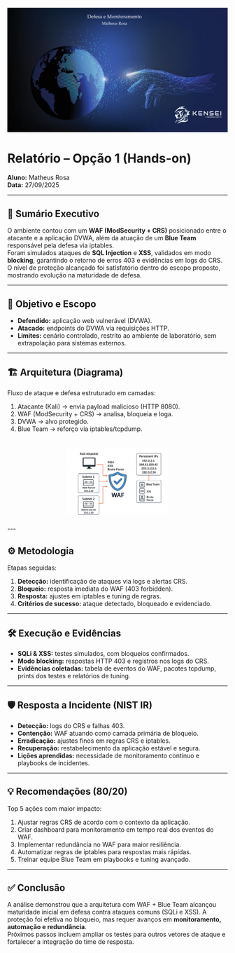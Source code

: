 ![Logo da Empresa](./capa-modulo2.png)

# Relatório – Opção 1 (Hands-on)

**Aluno:** Matheus Rosa  
**Data:** 27/09/2025

---

## 📑 Sumário Executivo

O ambiente contou com um **WAF (ModSecurity + CRS)** posicionado entre o atacante e a aplicação DVWA, além da atuação de um **Blue Team** responsável pela defesa via iptables.  
Foram simulados ataques de **SQL Injection** e **XSS**, validados em modo **blocking**, garantindo o retorno de erros 403 e evidências em logs do CRS. O nível de proteção alcançado foi satisfatório dentro do escopo proposto, mostrando evolução na maturidade de defesa.

---

## 🎯 Objetivo e Escopo

- **Defendido:** aplicação web vulnerável (DVWA).
- **Atacado:** endpoints do DVWA via requisições HTTP.
- **Limites:** cenário controlado, restrito ao ambiente de laboratório, sem extrapolação para sistemas externos.

---

## 🏗️ Arquitetura (Diagrama)

Fluxo de ataque e defesa estruturado em camadas:

1. Atacante (Kali) → envia payload malicioso (HTTP 8080).
2. WAF (ModSecurity + CRS) → analisa, bloqueia e loga.
3. DVWA → alvo protegido.
4. Blue Team → reforço via iptables/tcpdump.

<div style="text-align: center; padding: 20px;">
  <img src="./diagrama_modulo2.png" alt="Diagrama do Desafio Módulo 2" width="50%" height="50%">
</div>
---

## ⚙️ Metodologia

Etapas seguidas:

1. **Detecção:** identificação de ataques via logs e alertas CRS.
2. **Bloqueio:** resposta imediata do WAF (403 forbidden).
3. **Resposta:** ajustes em iptables e tuning de regras.
4. **Critérios de sucesso:** ataque detectado, bloqueado e evidenciado.

---

## 🛠️ Execução e Evidências

- **SQLi & XSS:** testes simulados, com bloqueios confirmados.
- **Modo blocking:** respostas HTTP 403 e registros nos logs do CRS.
- **Evidências coletadas:** tabela de eventos do WAF, pacotes tcpdump, prints dos testes e relatórios de tuning.

---

## 🛡️ Resposta a Incidente (NIST IR)

- **Detecção:** logs do CRS e falhas 403.
- **Contenção:** WAF atuando como camada primária de bloqueio.
- **Erradicação:** ajustes finos em regras CRS e iptables.
- **Recuperação:** restabelecimento da aplicação estável e segura.
- **Lições aprendidas:** necessidade de monitoramento contínuo e playbooks de incidentes.

---

## 💡 Recomendações (80/20)

Top 5 ações com maior impacto:

1. Ajustar regras CRS de acordo com o contexto da aplicação.
2. Criar dashboard para monitoramento em tempo real dos eventos do WAF.
3. Implementar redundância no WAF para maior resiliência.
4. Automatizar regras de iptables para respostas mais rápidas.
5. Treinar equipe Blue Team em playbooks e tuning avançado.

---

## ✅ Conclusão

A análise demonstrou que a arquitetura com WAF + Blue Team alcançou maturidade inicial em defesa contra ataques comuns (SQLi e XSS). A proteção foi efetiva no bloqueio, mas requer avanços em **monitoramento, automação e redundância**.  
Próximos passos incluem ampliar os testes para outros vetores de ataque e fortalecer a integração do time de resposta.
